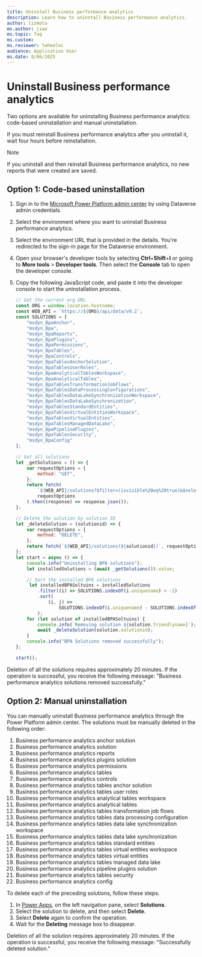 ```yaml
---
title: Uninstall Business performance analytics
description: Learn how to uninstall Business performance analytics.
author: lizmota
ms.author: jiwo
ms.topic: faq
ms.custom:
ms.reviewer: twheeloc 
audience: Application User
ms.date: 8/06/2025
---
```


# Uninstall Business performance analytics

Two options are available for uninstalling Business performance analytics: code-based uninstallation and manual uninstallation.

If you must reinstall Business performance analytics after you uninstall it, wait four hours before reinstallation.

> [!NOTE]
> If you uninstall and then reinstall Business performance analytics, no new reports that were created are saved.

## Option 1: Code-based uninstallation

1. Sign in to the [Microsoft Power Platform admin center](https://admin.powerplatform.microsoft.com/) by using Dataverse admin credentials.
2. Select the environment where you want to uninstall Business performance analytics.
3. Select the environment URL that is provided in the details. You're redirected to the sign-in page for the Dataverse environment.
4. Open your browser's developer tools by selecting **Ctrl**+**Shift**+**I** or going to **More tools** \> **Developer tools**. Then select the **Console** tab to open the developer console.
5. Copy the following JavaScript code, and paste it into the developer console to start the uninstallation process.

    ```javascript
    // Get the current org URL
    const ORG = window.location.hostname;
    const WEB_API = `https://${ORG}/api/data/v9.2`;
    const SOLUTIONS = [
        "msdyn_BpaAnchor",
        "msdyn_Bpa",
        "msdyn_BpaReports",
        "msdyn_BpaPlugins",
        "msdyn_BpaPermissions",
        "msdyn_BpaTables",
        "msdyn_BpaControls",
        "msdyn_BpaTablesAnchorSolution",
        "msdyn_BpaTablesUserRoles",
        "msdyn_BpaAnalyticalTablesWorkspace",
        "msdyn_BpaAnalyticalTables",
        "msdyn_BpaTablesTransformationJobFlows",
        "msdyn_BpaTablesDataProcessingConfigurations",
        "msdyn_BpaTablesDataLakeSynchronizationWorkspace",
        "msdyn_BpaTablesDataLakeSynchronization",
        "msdyn_BpaTablesStandardEntities",
        "msdyn_BpaTablesVirtualEntitiesWorkspace",
        "msdyn_BpaTablesVirtualEntities",
        "msdyn_BpaTablesManagedDataLake",
        "msdyn_BpaPipelinePlugins",
        "msdyn_BpaTablesSecurity",
        "msdyn_BpaConfig"
    ];
    
    // Get all solutions
    let _getSolutions = () => {
        var requestOptions = {
            method: "GET",
        };
        return fetch(
            `${WEB_API}/solutions?$filter=(isvisible%20eq%20true)&$select=solutionid,friendlyname,uniquename`,
            requestOptions
        ).then((response) => response.json());
    };
    
    // Delete the solution by solution ID
    let _deleteSolution = (solutionid) => {
        var requestOptions = {
            method: "DELETE",
        };
        return fetch(`${WEB_API}/solutions(${solutionid})`, requestOptions);
    };
    let start = async () => {
        console.info("Uninstalling BPA solutions");
        let installedSolutions = (await _getSolutions()).value;
    
        // Sort the installed BPA solutions 
         let installedBPASoltuins = installedSolutions
            .filter((i) => SOLUTIONS.indexOf(i.uniquename) > -1)
            .sort(
                (i, j) =>
                    SOLUTIONS.indexOf(i.uniquename) - SOLUTIONS.indexOf(j.uniquename)
            );
        for (let solution of installedBPASoltuins) {
            console.info(`Removing solution ${solution.friendlyname}`);
            await _deleteSolution(solution.solutionid);
        }
        console.info("BPA Solutions removed successfully");
    };
    
    start();
    ```

Deletion of all the solutions requires approximately 20 minutes. If the operation is successful, you receive the following message: "Business performance analytics solutions removed successfully."

## Option 2: Manual uninstallation

You can manually uninstall Business performance analytics through the Power Platform admin center. The solutions must be manually deleted in the following order:

1. Business performance analytics anchor solution
2. Business performance analytics solution
3. Business performance analytics reports 
4. Business performance analytics plugins solution
5. Business performance analytics permissions 
6. Business performance analytics tables
7. Business performance analytics controls
8. Business performance analytics tables anchor solution
9. Business performance analytics tables user roles 
10. Business performance analytics analytical tables workspace
11. Business performance analytics analytical tables
12. Business performance analytics tables transformation job flows
13. Business performance analytics tables data processing configuration 
14. Business performance analytics tables data lake synchronization workspace
15. Business performance analytics tables data lake synchronization
16. Business performance analytics tables standard entities
17. Business performance analytics tables virtual entities workspace
18. Business performance analytics tables virtual entities
19. Business performance analytics tables managed data lake 
20. Business performance analytics pipeline plugins solution
21. Business performance analytics tables security 
22. Business performance analytics config 

To delete each of the preceding solutions, follow these steps.

1. In [Power Apps](https://make.preview.powerapps.com/), on the left navigation pane, select **Solutions**.
2. Select the solution to delete, and then select **Delete**.
3. Select **Delete** again to confirm the operation.
4. Wait for the **Deleting** message box to disappear.

Deletion of all the solution requires approximately 20 minutes. If the operation is successful, you receive the following message: "Successfully deleted solution."
